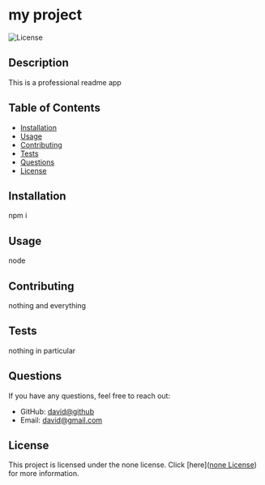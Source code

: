 # my project

![License](https://img.shields.io/badge/License-none-brightgreen)

## Description
This is a professional readme app

## Table of Contents
- [Installation](#installation)
- [Usage](#usage)
- [Contributing](#contributing)
- [Tests](#tests)
- [Questions](#questions)
- [License](#license)


## Installation
npm i

## Usage
node <file>

## Contributing
nothing and everything

## Tests
nothing in particular

## Questions
If you have any questions, feel free to reach out:
- GitHub: [david@github](https://github.com/david@github)
- Email: david@gmail.com

## License

This project is licensed under the none license. Click [here]([none License](https://opensource.org/licenses/none)) for more information.


